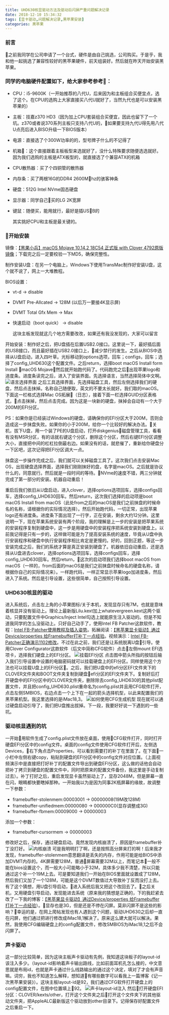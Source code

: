 ```yaml
---
title: UHD630核显驱动方法及驱动后闪屏严重问题解决记录
date: 2018-12-10 15:34:32
tags: [显卡驱动,问题解决记录,黑苹果安装]
categories: 黑苹果
---
```

### 前言
之前我同学在公司申请了一个台式，硬件是由自己挑选，公司购买。于是乎，我和他一起挑选了兼容性较好的黑苹果硬件，前天组装好。然后就在昨天开始安装黑苹果。

<!-- more -->

### 同学的电脑硬件配置如下，给大家参考参考：
- CPU：i5-9600K（一开始推荐的八代U，后来因为和主板组合买便宜点，选了这个。在CPU的选购上大家直接买八代U就好了，当然九代也是可以安装黑苹果的）
- 主板：技嘉z370 HD3（因为加上CPU套装组合买便宜，因此也留下了一个坑。z370或者说370系列主板只支持八代U的，如果要支持九代U得先用八代U点亮后进入BISO升级一下BIOS版本）
- 电源：直接选了个300W功率的的，型号牌子什么的不记得了
- 机箱：这个直接跟着主板板型来选就好了，没什么特殊要求随便选选就好。因为我们选购的主板是ATX板型的，就直接选了个兼容ATX的机箱
- CPU散热器：买了个四铜管的散热器
- 内存条：买了两根16G的DDR4 2600Mhz的骇客神条
- 硬盘：512G Intel NVme固态硬盘
- 显示器：同学自己买的LG 2K宽屏
- 键鼠：随便买，能用就行，最好是插USB的
    
    其实挑好CPU和主板是最关键的。

### 开始安装
镜像：[【黑果小兵】macOS Mojave 10.14.2 18C54 正式版 with Clover 4792原版镜像](https://blog.daliansky.net/macOS-Mojave-10.14.2-18C54-official-version-with-Clover-4792-original-image.html)；下载完之后一定要校验一下MD5，确保完整性。

制作安装U盘：在另一个电脑上，Windows下使用TransMac制作好安装U盘，这个就不说了，网上一大堆教程。

BIOS设置：
- vt-d -> disable
- DVMT Pre-Allcated -> 128M (以后万一要接4K显示屏)
- DVMT Total Gfx Mem -> Max
- 快速启动（boot quick） -> disable

    这块主板发现就这几个地方需要改改，如果还有我没发现的，大家可以留言

开始安装：制作好之后，把U盘插在后置USB2.0接口。这里说一下，最好插后面的USB接口，而且最好插在USB2.0接口上，减少禁行的发生。之后从BIOS中选择从U盘启动，进入四叶草。光标移动到options选项，回车；configs，回车；选择了config_UHD630这个配置文件。之后return，选择boot macOS Install form Install macOS Mojave，然后就开始跑代码了。代码跑完之后出现苹果logo和进度条。进度条读完之后，进入了安装界面。先选择语言，当然选择简体中文啊。
![语言选择界面](https://upload-images.jianshu.io/upload_images/8654767-f45678c455cfd7ec.jpg?imageMogr2/auto-orient/strip%7CimageView2/2/w/1240)
之后工具选择界面，先选择磁盘工具，然后左侧选择我们的硬盘，然后点击抹掉。名称自己随便取，英文的不要太长就好。我们取的macOS。下面这一栏格式选择Mac OS拓展（日志），接着下面一栏选择GUID分区表格式，点击抹掉，然后点击完成。因为这是一块新的硬盘，抹掉会自动有一个大于200M的EFI分区。

PS：如果你是已经装过Windows的硬盘，请确保你的EFI分区大于200M，否则会造成这一步抹盘失败。如果你的小于200M，给你一个比较好的解决办法。关机，拔下U盘，用一个装了PE的U盘启动，打开diskgenius磁盘管理工具，看看有没有MSR分区，有的话就右键这个分区，删除这个分区，然后右键EFI分区调整大小，直接把中间的杠杠拉倒最右边。如果没有的话，就悲催了，重新给你硬盘分一下区吧，这次记得把EFI分区调大一点。

抹盘这一步操作完成之后，我们就可以关掉磁盘工具了。这次我们点击安装Mac OS，出现硬盘选择界面，选择我们刚刚抹好的盘，名字是macOS。之后就是协议什么的，同意就行。然后就是一段时间的等待。NVme的速度不错，两三分钟就完成了第一部分的安装。机器自动重启！

重启后我们依旧从U盘启动，进入clover，选择options选项回车，选择configs回车，选择config_UHD630回车。然后return，这次我们选择的启动项是boot macOS Install from macOS（此处from之后的macOS是我们之前抹盘的时候命名的名称，请根据你的实际情况选择）。然后开始跑代码，一切正常，出现苹果logo还有进度条。进度条下面出现了一行字，正在安装，剩余大约12分钟。这里说明一下，现在苹果系统安装有两个阶段，我的理解是上一步的安装是把苹果系统的安装程序复制到硬盘中，这一步是用硬盘中的安装程序把系统安装到硬盘上。以前我记得是只有一步的，这样做可能是为了提高安装系统的速度，毕竟从U盘中执行安装程序和硬盘中执行安装程序相比肯定是更慢的。好的，回到正题，等这一步安装完成之后，我们的系统才算是真正安装到硬盘了。机器依旧自动重启，还是选择从U盘进去clover，选择options选项回车，选择configs回车，选择config_UHD630回车。然后return，这次的启动项我们选择boot macOS from macOS（一样的，from后面的macOS是我们之前抹盘时候命名的硬盘名称，请根据你自己的实际情况来）。一样跑代码，一样正常显示苹果logo加进度条，然后进入了系统。然后是引导设置，这些很简单，自己按照引导设置。

### UHD630核显的驱动
进入系统后，点击左上角的小苹果图标/关于本机，发现显存只有7M，也就是意味着核显并没有驱动上。理论上最新版Lilu.kext加上whatevergreen.kext这两个驱动，只要配置文件中Graphics/Inject Intel勾选上就能原生注入驱动的。但是不知道我同学的怎么没驱动上。只好自己动手了，使用Intel FB Patcher这款软件，教程：[Intel FB-Patcher使用教程及插入姿势](https://blog.daliansky.net/Intel-FB-Patcher-tutorial-and-insertion-pose.html)。拓展阅读：[【黑苹果显卡驱动】通过Device/properties 给Framebuffer打补丁一点经验](https://www.jianshu.com/p/d3686b6f3ef6)。视频演示：[Intel FB-Patcher正确演示1102修改](https://www.bilibili.com/video/av35104213?from=search&seid=4950317082513025527)。不过在此之前，我们还是让系统脱离U盘引导。使用Clover Configurator这款软件（后文中简称CFG软件）点击左侧mount EFI选项卡，选择我们硬盘上的EFI分区。
![挂载EFI分区](https://upload-images.jianshu.io/upload_images/8654767-c8057ef248c2197a.png?imageMogr2/auto-orient/strip%7CimageView2/2/w/1240)
点击图中箭头所指的按钮后输入我们引导设置中设置的电脑密码就可以挂载硬盘上的EFI分区。同样使用这个方法也可以挂载U盘上的EFI分区。之后，我们把U盘中的efi分区EFI文件夹下的CLOVER文件夹和BOOT文件夹复制到硬盘efi分区的EFI文件夹下。复制好后打开硬盘中的EFI分区中的CLOVER文件夹，删除除去config_UHD630的其他plist配置文件，并且把config_UHD630.plist重命名为config.plist并且用CFG软件打开，点击左侧SMBIOS，右边点击一个上下在一起的箭头选择机型，以此来配置我们的黑苹果机型。我这里选择的是iMac18,3。
![如何使用CFG生成机型](https://upload-images.jianshu.io/upload_images/8654767-c028926676468ae1.png?imageMogr2/auto-orient/strip%7CimageView2/2/w/1240)
现在就可以通过硬盘启动引导了，我们把U盘推出拔掉。下一段，我要好好说一下遇到的一些坑。

### 驱动核显遇到的坑
一开始用软件生成了config.plist文件放在桌面，使用CFG软件打开，同时打开硬盘EFI分区中的config文件。桌面的config文件使用CFG软件打开后，左侧选Devices，右下角点击Properties，可以看到需要打的补丁在里面了。在下面一小栏中左侧右键copy，粘贴到硬盘的EFI分区中的config文件对应位置。（上面视频演示中是直接把打好补丁的配置文件导出到硬盘EFI分区，这么做的话他会自动把补丁拷贝到硬盘的配置文件中，同时把原来的配置文件备份，我这里是手动复制过去）。补丁打好之后，重启发现显卡虽然驱动上了，显存2048M，但是屏幕一直在闪，眼睛都快要瞎掉那种。一开始我以为是因为同事2K瓶屏幕的缘故，故调整一下参数：
- framebuffer-stolenmem:00003001 -> 00000008(19M改128M)
- framebuffer-unifiedmem:00000080 -> 000000C0(显存调整成3G)
- framebuffer-fbmem:00009000 -> 00000003

添加一个参数：
- framebuffer-cursormem -> 00000003

修改好之后，保存，通过硬盘启动。竟然发现内核崩溃了，原因是framebuffer补丁没打好。
![内核崩溃](https://upload-images.jianshu.io/upload_images/8654767-6b3b25b4063a9073.png?imageMogr2/auto-orient/strip%7CimageView2/2/w/1240)
可是我明明打了啊，还是按照高分屏来打的啊！后来我才发现，framebuffer-stolenmem意思翻译是丢失的内存，作用可能是给BIOS中添加DVMT内存的。4K屏需要128M，普通屏幕需要32M以上，而笔记本一般不能在bios设置这个，而一般大小可能略小于32M，具体多少我不清楚，所以只能通过这个补一个19M上去。可是要知道我们一开始在BIOS里面就设置成了128M，然后我们又加了一个128M，可能是这个DVMT数值过大导致补丁反而没打上去。有了这个猜想，用U盘引导启动，进入系统后我又把这个改回去了。之后关机，又用硬盘引导启动，发现能进去系统（原来我的猜想是正确的，下的我赶紧去改了一下我的博客：[【黑苹果显卡驱动】通过Device/properties 给Framebuffer打补丁一点经验](https://www.jianshu.com/p/d3686b6f3ef6)）。显存也是3G，但是还是不停在闪屏。莫非闪屏不是这些的影响？幸运的是，在网上爬帖发现也有人遇到这个问题，驱动UHD630之后却一直在闪屏，他们通过把进行修改成iMac18,1解决了。原来这么建大就可以解决。果然，我使用CFG编辑硬盘上的config配置文件，修改SMBIOS为iMac18,1之后不会闪屏了。

### 声卡驱动
这一部分比较简单，因为这块主板声卡驱动有先例，我知道这块板子的layout-id该注入多少。（layout-id影响着声卡输出路线，比如前面耳机孔怎么接的，中文意思就是布局id，也就是声卡通过什么线路输出的通过这个决定，填对了才会有声音嘛。词穷，我也不知道怎么解释，想知道有哪些数字可以看我上一篇博客《记一次黑苹果安装》）。这块主板layout-id是92，我们通过CFG软件打开硬盘上的config配置文件，在图中位置填上92。
![声卡layout-id注入](https://upload-images.jianshu.io/upload_images/8654767-ce1264ba4ea72132.png?imageMogr2/auto-orient/strip%7CimageView2/2/w/1240)
然后打开硬盘EFI分区：CLOVER/kexts/other，打开这个文件夹之后打开这个文件夹下的其他驱动文件夹，把AppleALC最新版这个驱动放到other目录下。记得保存好配置文件之后重启一下。
